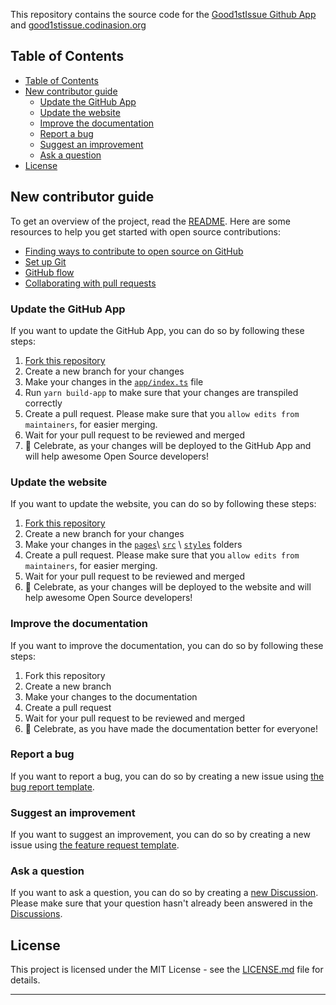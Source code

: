 This repository contains the source code for the [Good1stIssue Github App](https://github.com/apps/good1stissue) and [good1stissue.codinasion.org](https://good1stissue.codinasion.org/)

## Table of Contents

- [Table of Contents](#table-of-contents)
- [New contributor guide](#new-contributor-guide)
  - [Update the GitHub App](#update-the-github-app)
  - [Update the website](#update-the-website)
  - [Improve the documentation](#improve-the-documentation)
  - [Report a bug](#report-a-bug)
  - [Suggest an improvement](#suggest-an-improvement)
  - [Ask a question](#ask-a-question)
- [License](#license)
  

## New contributor guide

To get an overview of the project, read the [README](README.md). Here are some resources to help you get started with open source contributions:

- [Finding ways to contribute to open source on GitHub][2]
- [Set up Git][3]
- [GitHub flow][4]
- [Collaborating with pull requests][5]

### Update the GitHub App

If you want to update the GitHub App, you can do so by following these steps:

1. [Fork this repository][1]
2. Create a new branch for your changes
3. Make your changes in the [`app/index.ts`](app/index.ts) file
4. Run `yarn build-app` to make sure that your changes are transpiled correctly
5. Create a pull request. Please make sure that you `allow edits from maintainers`, for easier merging.
6. Wait for your pull request to be reviewed and merged
7. :partying_face: Celebrate, as your changes will be deployed to the GitHub App and will help awesome Open Source developers!

### Update the website

If you want to update the website, you can do so by following these steps:

1. [Fork this repository][1]
2. Create a new branch for your changes
3. Make your changes in the [`pages`](pages)\ [`src`](src) \ [`styles`](styles) folders
4. Create a pull request. Please make sure that you `allow edits from maintainers`, for easier merging.
5. Wait for your pull request to be reviewed and merged
6. :partying_face: Celebrate, as your changes will be deployed to the website and will help awesome Open Source developers!

### Improve the documentation

If you want to improve the documentation, you can do so by following these steps:

1. Fork this repository
2. Create a new branch
3. Make your changes to the documentation
4. Create a pull request
5. Wait for your pull request to be reviewed and merged
6. :partying_face: Celebrate, as you have made the documentation better for everyone!

### Report a bug

If you want to report a bug, you can do so by creating a new issue using [the bug report template][6].

### Suggest an improvement

If you want to suggest an improvement, you can do so by creating a new issue using [the feature request template][7].

### Ask a question

If you want to ask a question, you can do so by creating a [new Discussion][8]. Please make sure that your question hasn't already been answered in the [Discussions][8].

## License

This project is licensed under the MIT License - see the [LICENSE.md](LICENSE.md) file for details.

---

[1]: https://docs.github.com/en/get-started/quickstart/fork-a-repo 'How to fork a GitHub repository'
[2]: https://docs.github.com/en/get-started/exploring-projects-on-github/finding-ways-to-contribute-to-open-source-on-github 'Finding ways to contribute to open source on GitHub'
[3]: https://docs.github.com/en/get-started/quickstart/set-up-git 'Set up Git'
[4]: https://docs.github.com/en/get-started/quickstart/github-flow 'GitHub flow'
[5]: https://docs.github.com/en/get-started/quickstart/collaborating-with-issues-and-pull-requests 'Collaborating with pull requests'
[6]: https://github.com/x4ty/good-1st-issue/issues/new?assignees=&labels=bug&template=bug.yml 'Bug report template'
[7]: https://github.com/x4ty/good-1st-issue/issues/new?assignees=&labels=bug&template=feature_request.yml 'Feature request template'
[8]: https://github.com/x4ty/good-1st-issue/discussions 'Discussions'
